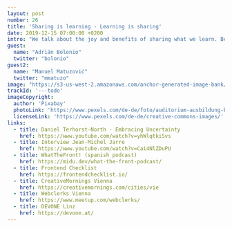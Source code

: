 ```yaml
---
layout: post
number: 26
title: 'Sharing is learning - Learning is sharing'
date: 2019-12-15 07:00:00 +0200
intro: "We talk about the joy and benefits of sharing what we learn. Be it in blog posts, talks, just Twitter messages, or other ways."
guest:
  name: "Adrián Bolonio"
  twitter: "bolonio"
guest2:
  name: "Manuel Matuzović"
  twitter: "mmatuzo"
image: "https://s3-us-west-2.amazonaws.com/anchor-generated-image-bank/production/podcast_uploaded_episode400/1439931/1439931-1575236934682-7739bbc220d99.jpg"
trackId: '---todo'
imageCopyright:
  author: 'Pixabay'
  photoLink: 'https://www.pexels.com/de-de/foto/auditorium-ausbildung-banke-bildung-207691/'
  licenseLink: 'https://www.pexels.com/de-de/creative-commons-images/'
links:
  - title: Daniel Terhorst-North - Embracing Uncertainty
    href: https://www.youtube.com/watch?v=yhWlqtkiSvs
  - title: Interview Jean-Michel Jarre
    href: https://www.youtube.com/watch?v=Cai4NlZDuPU
  - title: WhatTheFront! (spanish podcast)
    href: https://midu.dev/what-the-front-podcast/
  - title: Frontend Checklist
    href: https://frontendchecklist.io/
  - title: CreativeMornings Vienna
    href: https://creativemornings.com/cities/vie
  - title: Webclerks Vienna 
    href: https://www.meetup.com/webclerks/
  - title: DEVONE Linz
    href: https://devone.at/
---
```

